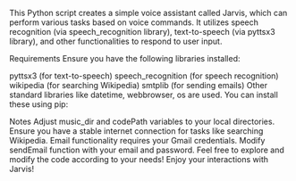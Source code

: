 This Python script creates a simple voice assistant called Jarvis, which can perform various tasks based on voice commands. It utilizes speech recognition (via speech_recognition library), text-to-speech (via pyttsx3 library), and other functionalities to respond to user input.

Requirements
Ensure you have the following libraries installed:

pyttsx3 (for text-to-speech)
speech_recognition (for speech recognition)
wikipedia (for searching Wikipedia)
smtplib (for sending emails)
Other standard libraries like datetime, webbrowser, os are used.
You can install these using pip:


Notes
Adjust music_dir and codePath variables to your local directories.
Ensure you have a stable internet connection for tasks like searching Wikipedia.
Email functionality requires your Gmail credentials. Modify sendEmail function with your email and password.
Feel free to explore and modify the code according to your needs! Enjoy your interactions with Jarvis!
